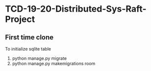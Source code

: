 # TCD-19-20-Distributed-Sys-Raft-Project

## First time clone
To initialize sqlite table 
1. python manage.py migrate
2. python manage.py makemigrations room
